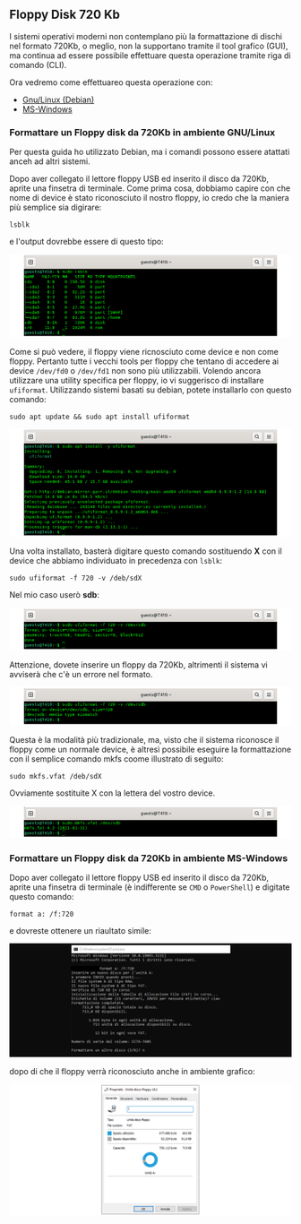 ## Floppy Disk 720 Kb

I sistemi operativi moderni non contemplano più la formattazione di dischi nel formato 720Kb, o meglio, non la supportano tramite il tool grafico (GUI), ma continua ad essere possibile effettuare questa operazione tramite riga di comando (CLI).

Ora vedremo come effettuareo questa operazione con:
- [Gnu/Linux (Debian)](#Formattare-un-Floppy-disk-da-720Kb-in-ambiente-GNU/Linux)
- [MS-Windows](#formattare-un-floppy-disk-da-720kb-in-ambiente-ms-windows)

### Formattare un Floppy disk da 720Kb in ambiente GNU/Linux

Per questa guida ho utilizzato Debian, ma i comandi possono essere atattati anceh ad altri sistemi.

Dopo aver collegato il lettore floppy USB ed inserito il disco da 720Kb, aprite una finsetra di terminale.
Come prima cosa, dobbiamo capire con che nome di device è stato riconosciuto il nostro floppy, io credo che la maniera più semplice sia digirare:

```
lsblk
```

e l'output dovrebbe essere di questo tipo:

![lsblk](/assets/deb_lsblk.png)

Come si può vedere, il floppy viene ricnosciuto come device e non come floppy.
Pertanto tutte i vecchi tools per floppy che tentano di accedere ai device `/dev/fd0` o `/dev/fd1` non sono più utilizzabili.
Volendo ancora utilizzare una utility specifica per floppy, io vi suggerisco di installare `ufiformat`.
Utilizzando sistemi basati su debian, potete installarlo con questo comando:

```
sudo apt update && sudo apt install ufiformat
```

![install_ufiformat](/assets/deb_install_ufiformat_small.png)

Una volta installato, basterà digitare questo comando sostituendo **X** con il device che abbiamo individuato in precedenza con `lsblk`:

```
sudo ufiformat -f 720 -v /deb/sdX
```

Nel mio caso userò **sdb**:

![ufiformat](/assets/deb_ufiformat.png)

Attenzione, dovete inserire un floppy da 720Kb, altrimenti il sistema vi avviserà che c'è un errore nel formato.

![ufiformat_error](/assets/deb_ufiformat_type.png)

Questa è la modalità più tradizionale, ma, visto che il sistema riconosce il floppy come un normale device, è altresì possibile eseguire la formattazione con il semplice comando mkfs coome illustrato di seguito:
```
sudo mkfs.vfat /deb/sdX
```
Ovviamente sostituite X con la lettera del vostro device.

![mkfs](/assets/deb_mkfs.png)


### Formattare un Floppy disk da 720Kb in ambiente MS-Windows

Dopo aver collegato il lettore floppy USB ed inserito il disco da 720Kb, aprite una finsetra di terminale (è indifferente se `CMD` o `PowerShell`) e digitate questo comando:

```
format a: /f:720
```
e dovreste ottenere un riaultato simile:

![win_forma](/assets/win_format.png)

dopo di che il floppy verrà riconosciuto anche in ambiente grafico:

![win_gui](/assets/win_gui_it.png)


